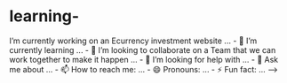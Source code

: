 # learning-
I’m currently working on an Ecurrency investment website ...  - 🌱 I’m currently learning ...  - 👯 I’m looking to collaborate on a Team that we can work together to make it happen  ...  - 🤔 I’m looking for help with ...  - 💬 Ask me about ...  - 📫 How to reach me: ...  - 😄 Pronouns: ...  - ⚡ Fun fact: ...  -->

